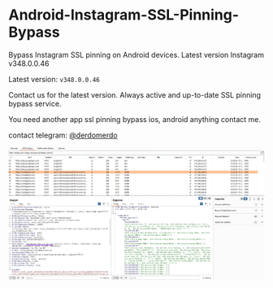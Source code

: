 # Android-Instagram-SSL-Pinning-Bypass
Bypass Instagram SSL pinning on Android devices. Latest version Instagram v348.0.0.46

Latest version: `v348.0.0.46`

Contact us for the latest version.
Always active and up-to-date SSL pinning bypass service.

You need another app ssl pinning bypass ios, android anything contact me.  

contact telegram: [@derdomerdo](https://t.me/derdomerdo)

![Instagram Android APK SSL Bypass](https://raw.githubusercontent.com/merdw/Android-Instagram-SSL-Pinning-Bypass/main/Instagram_SSL_Pinning_Bypass.jpg)
